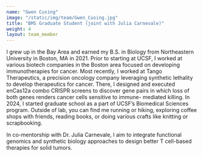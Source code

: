 ```yaml
---
name: "Gwen Cusing"
image: "/static/img/team/Gwen_Cusing.jpg"
title: "BMS Graduate Student (joint with Julia Carnevale)"
weight: 4
layout: team_member
---
```

I grew up in the Bay Area and earned my B.S. in Biology from Northeastern University in 
Boston, MA in 2021. Prior to starting at UCSF, I worked at various biotech companies in the 
Boston area focused on developing immunotherapies for cancer. Most recently, I worked at 
Tango Therapeutics, a precision oncology company leveraging synthetic lethality to develop 
therapeutics for cancer. There, I designed and executed enCas12a combo CRISPR screens to 
discover gene pairs in which loss of both genes renders cancer cells sensitive to immune-
mediated killing. In 2024, I started graduate school as a part of UCSF’s Biomedical Sciences 
program. Outside of lab, you can find me running or hiking, exploring coffee shops with friends, 
reading books, or doing various crafts like knitting or scrapbooking.

In co-mentorship with Dr. Julia Carnevale, I aim to integrate functional genomics and synthetic 
biology approaches to design better T cell-based therapies for solid tumors.
